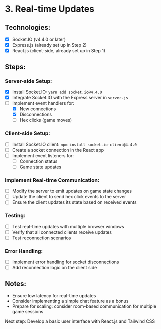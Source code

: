 # 3. Real-time Updates

## Technologies:
- [x] Socket.IO (v4.4.0 or later)
- [x] Express.js (already set up in Step 2)
- [x] React.js (client-side, already set up in Step 1)

## Steps:

### Server-side Setup:
- [x] Install Socket.IO: `yarn add socket.io@4.4.0`
- [x] Integrate Socket.IO with the Express server in `server.js`
- [ ] Implement event handlers for:
  - [x] New connections
  - [x] Disconnections
  - [ ] Hex clicks (game moves)

### Client-side Setup:
- [ ] Install Socket.IO client: `npm install socket.io-client@4.4.0`
- [ ] Create a socket connection in the React app
- [ ] Implement event listeners for:
  - [ ] Connection status
  - [ ] Game state updates

### Implement Real-time Communication:
- [ ] Modify the server to emit updates on game state changes
- [ ] Update the client to send hex click events to the server
- [ ] Ensure the client updates its state based on received events

### Testing:
- [ ] Test real-time updates with multiple browser windows
- [ ] Verify that all connected clients receive updates
- [ ] Test reconnection scenarios

### Error Handling:
- [ ] Implement error handling for socket disconnections
- [ ] Add reconnection logic on the client side

## Notes:
- Ensure low latency for real-time updates
- Consider implementing a simple chat feature as a bonus
- Prepare for scaling: consider room-based communication for multiple game sessions

Next step: Develop a basic user interface with React.js and Tailwind CSS